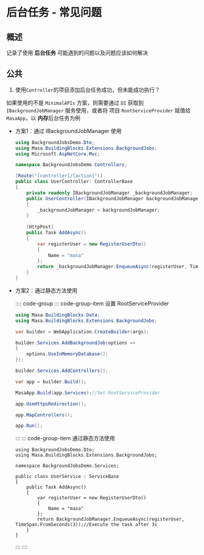 # 后台任务 - 常见问题

## 概述

记录了使用 **后台任务** 可能遇到的问题以及问题应该如何解决

## 公共

1.  使用`Controller`的项目添加后台任务成功，但未能成功执行？

如果使用的不是 `MinimalAPIs` 方案，则需要通过 `DI` 获取到 `IBackgroundJobManager` 服务使用，或者将 项目 `RootServiceProvider` 赋值给 `MasaApp`，以 **内存**后台任务为例

* 方案1：通过 IBackgroundJobManager 使用

  ```csharp Controllers/UserController
  using BackgroundJobsDemo.Dto;
  using Masa.BuildingBlocks.Extensions.BackgroundJobs;
  using Microsoft.AspNetCore.Mvc;
  
  namespace BackgroundJobsDemo.Controllers;
  
  [Route("[controller]/[action]")]
  public class UserController: ControllerBase
  {
      private readonly IBackgroundJobManager _backgroundJobManager;
      public UserController(IBackgroundJobManager backgroundJobManager)
      {
          _backgroundJobManager = backgroundJobManager;
      }
      
      [HttpPost]
      public Task AddAsync()
      {
          var registerUser = new RegisterUserDto()
          {
              Name = "masa"
          };
          return _backgroundJobManager.EnqueueAsync(registerUser, TimeSpan.FromSeconds(3));//Execute the task after 3s
      }
  }
  ```

* 方案2：通过静态方法使用

  :::: code-group
  ::: code-group-item 设置 RootServiceProvider
  ```csharp Program.cs
  using Masa.BuildingBlocks.Data;
  using Masa.BuildingBlocks.Extensions.BackgroundJobs;
  
  var builder = WebApplication.CreateBuilder(args);
  
  builder.Services.AddBackgroundJob(options =>
  {
      options.UseInMemoryDatabase();
  });
  
  builder.Services.AddControllers();
  
  var app = builder.Build();
  
  MasaApp.Build(app.Services);//Set RootServiceProvider
  
  app.UseHttpsRedirection();
  
  app.MapControllers();
  
  app.Run();
  ```
  :::
  ::: code-group-item 通过静态方法使用
  ```
  using BackgroundJobsDemo.Dto;
  using Masa.BuildingBlocks.Extensions.BackgroundJobs;
  
  namespace BackgroundJobsDemo.Services;
  
  public class UserService : ServiceBase
  {
      public Task AddAsync()
      {
          var registerUser = new RegisterUserDto()
          {
              Name = "masa"
          };
          return BackgroundJobManager.EnqueueAsync(registerUser, TimeSpan.FromSeconds(3));//Execute the task after 3s
      }
  }
  ```
  :::
  ::::